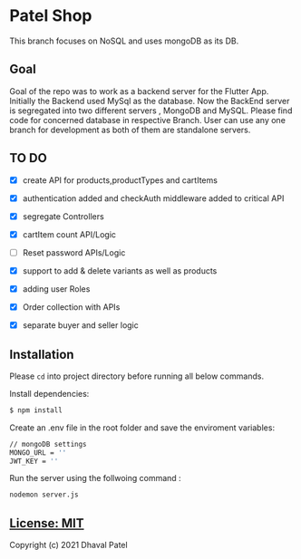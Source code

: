# Patel Shop

 This branch focuses on NoSQL and uses mongoDB as its DB.


## Goal

Goal of the repo was to work as a backend server for the Flutter App. Initially the Backend used MySql as the database. Now the BackEnd server is segregated into two different servers , MongoDB and MySQL. Please find code for concerned database in respective Branch. User can use any one branch for development as both of them are standalone servers.

## TO DO

- [x] create API for products,productTypes and cartItems
- [x] authentication added and checkAuth middleware added to critical API
- [x] segregate Controllers
- [x] cartItem count API/Logic
- [ ] Reset password APIs/Logic
- [x] support to add & delete variants as well as products 
- [x] adding user Roles
- [x] Order collection with APIs
- [x] separate buyer and seller logic



## Installation

Please `cd` into project directory before running all below commands.

Install dependencies:

```bash
$ npm install
```

Create an .env file in the root folder and save the enviroment variables:

```bash
// mongoDB settings
MONGO_URL = ''
JWT_KEY = ''
```
Run the server using the follwoing command :

```bash
nodemon server.js
```

## [License: MIT](LICENSE.md)

Copyright (c) 2021 Dhaval Patel
